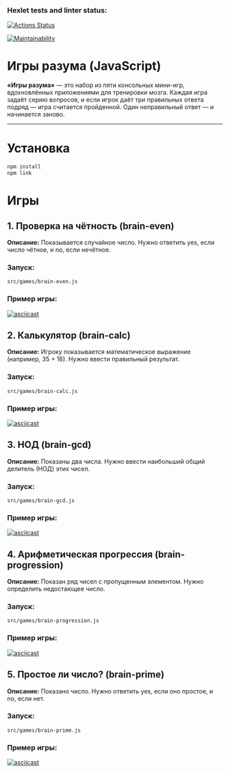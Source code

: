 ### Hexlet tests and linter status:
[![Actions Status](https://github.com/Licoler/frontend-project-44/actions/workflows/hexlet-check.yml/badge.svg)](https://github.com/Licoler/frontend-project-44/actions)

[![Maintainability](https://api.codeclimate.com/v1/badges/d8439cc97c5c542a2ab4/maintainability)](https://codeclimate.com/github/Licoler/frontend-project-44/maintainability)

# Игры разума (JavaScript)

**«Игры разума»** — это набор из пяти консольных мини-игр, вдохновлённых приложениями для тренировки мозга. Каждая игра задаёт серию вопросов, и если игрок даёт три правильных ответа подряд — игра считается пройденной. Один неправильный ответ — и начинается заново.

---

# Установка

```bash
npm install
npm link
```
# Игры

## 1. Проверка на чётность (brain-even)
**Описание:**
Показывается случайное число. Нужно ответить yes, если число чётное, и no, если нечётное.

### Запуск:

```
src/games/brain-even.js
```

### Пример игры:
[![asciicast](https://asciinema.org/a/YN3RldVEDRbGF225PwONJejL3.svg)](https://asciinema.org/a/YN3RldVEDRbGF225PwONJejL3)


## 2. Калькулятор (brain-calc)
**Описание:**
Игроку показывается математическое выражение (например, 35 + 16). Нужно ввести правильный результат.

### Запуск:
```
src/games/brain-calc.js
```
### Пример игры:
[![asciicast](https://asciinema.org/a/lalVhjaq4LRW5Ud2j0IKuxQOp.svg)](https://asciinema.org/a/lalVhjaq4LRW5Ud2j0IKuxQOp)


## 3. НОД (brain-gcd)
**Описание:**
Показаны два числа. Нужно ввести наибольший общий делитель (НОД) этих чисел.

### Запуск:
```
src/games/brain-gcd.js
```
### Пример игры:
[![asciicast](https://asciinema.org/a/HqNZQcxNGfTHrRZRx5hCx6cWa.svg)](https://asciinema.org/a/HqNZQcxNGfTHrRZRx5hCx6cWa)


## 4. Арифметическая прогрессия (brain-progression)
**Описание:**
Показан ряд чисел с пропущенным элементом. Нужно определить недостающее число.

### Запуск:
```
src/games/brain-progression.js
```
### Пример игры:
[![asciicast](https://asciinema.org/a/BaUtMOlfz9tHkpyLSvjyLmLYZ.svg)](https://asciinema.org/a/BaUtMOlfz9tHkpyLSvjyLmLYZ)


## 5. Простое ли число? (brain-prime)
**Описание:**
Показано число. Нужно ответить yes, если оно простое, и no, если нет.

### Запуск:
```
src/games/brain-prime.js
```
### Пример игры:
[![asciicast]( https://asciinema.org/a/oXQiMoUSLeBKJQMzF9zGvqdHr.svg)]( https://asciinema.org/a/oXQiMoUSLeBKJQMzF9zGvqdHr)

